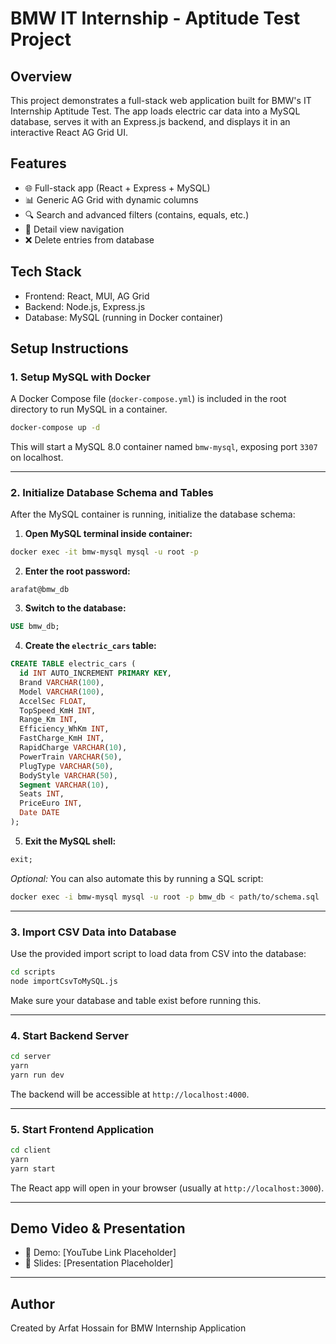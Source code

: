 # BMW IT Internship - Aptitude Test Project

## Overview

This project demonstrates a full-stack web application built for BMW's IT Internship Aptitude Test. The app loads electric car data into a MySQL database, serves it with an Express.js backend, and displays it in an interactive React AG Grid UI.

## Features

- 🌐 Full-stack app (React + Express + MySQL)
- 📊 Generic AG Grid with dynamic columns
- 🔍 Search and advanced filters (contains, equals, etc.)
- 🧭 Detail view navigation
- ❌ Delete entries from database

## Tech Stack

- Frontend: React, MUI, AG Grid
- Backend: Node.js, Express.js
- Database: MySQL (running in Docker container)

## Setup Instructions

### 1. Setup MySQL with Docker

A Docker Compose file (`docker-compose.yml`) is included in the root directory to run MySQL in a container.

```bash
docker-compose up -d
```

This will start a MySQL 8.0 container named `bmw-mysql`, exposing port `3307` on localhost.

---

### 2. Initialize Database Schema and Tables

After the MySQL container is running, initialize the database schema:

1. **Open MySQL terminal inside container:**

```bash
docker exec -it bmw-mysql mysql -u root -p
```

2. **Enter the root password:**

```
arafat@bmw_db
```

3. **Switch to the database:**

```sql
USE bmw_db;
```

4. **Create the `electric_cars` table:**

```sql
CREATE TABLE electric_cars (
  id INT AUTO_INCREMENT PRIMARY KEY,
  Brand VARCHAR(100),
  Model VARCHAR(100),
  AccelSec FLOAT,
  TopSpeed_KmH INT,
  Range_Km INT,
  Efficiency_WhKm INT,
  FastCharge_KmH INT,
  RapidCharge VARCHAR(10),
  PowerTrain VARCHAR(50),
  PlugType VARCHAR(50),
  BodyStyle VARCHAR(50),
  Segment VARCHAR(10),
  Seats INT,
  PriceEuro INT,
  Date DATE
);
```

5. **Exit the MySQL shell:**

```sql
exit;
```

_Optional:_ You can also automate this by running a SQL script:

```bash
docker exec -i bmw-mysql mysql -u root -p bmw_db < path/to/schema.sql
```

---

### 3. Import CSV Data into Database

Use the provided import script to load data from CSV into the database:

```bash
cd scripts
node importCsvToMySQL.js
```

Make sure your database and table exist before running this.

---

### 4. Start Backend Server

```bash
cd server
yarn
yarn run dev
```

The backend will be accessible at `http://localhost:4000`.

---

### 5. Start Frontend Application

```bash
cd client
yarn 
yarn start
```

The React app will open in your browser (usually at `http://localhost:3000`).

---

## Demo Video & Presentation

- 🔗 Demo: \[YouTube Link Placeholder]
- 📑 Slides: \[Presentation Placeholder]

---

## Author

Created by Arfat Hossain for BMW Internship Application
